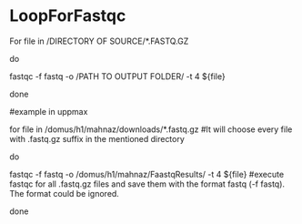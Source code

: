 # LoopForFastqc


  For file in /DIRECTORY OF SOURCE/*.FASTQ.GZ

  do

  fastqc -f fastq -o /PATH TO OUTPUT FOLDER/ -t 4 ${file}

  done



#example in uppmax

  for file in /domus/h1/mahnaz/downloads/*.fastq.gz    #It will choose every file with .fastq.gz suffix in the mentioned directory

  do

  fastqc -f fastq -o /domus/h1/mahnaz/FaastqResults/ -t 4 ${file} #execute fastqc for all .fastq.gz files and save them with the format fastq (-f fastq). The format could be ignored. 

  done
